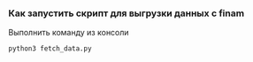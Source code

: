 ### Как запустить скрипт для выгрузки данных с finam 

Выполнить команду из консоли
```bash
python3 fetch_data.py
```
